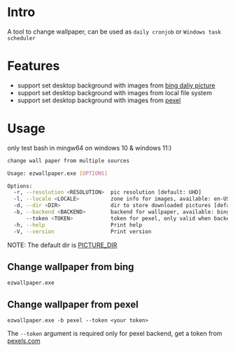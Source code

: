 # Intro
A tool to change wallpaper, can be used as `daily cronjob` or `Windows task scheduler`

# Features
- support set desktop background with images from [bing daliy picture](https://www.bing.com)
- support set desktop background with images from local file system
- support set desktop background with images from [pexel](https://www.pexels.com/)

# Usage
only test bash in mingw64 on windows 10 & windows 11:)
```bash
change wall paper from multiple sources

Usage: ezwallpaper.exe [OPTIONS]

Options:
  -r, --resolution <RESOLUTION>  pic resolution [default: UHD]
  -l, --locale <LOCALE>          zone info for images, available: en-US, zh-CN, ja-JP, de-DE [default: zh-CN]
  -d, --dir <DIR>                dir to store downloaded pictures [default: PICTURE_DIR]
  -b, --backend <BACKEND>        backend for wallpaper, available: bing, pexel [default: bing]
      --token <TOKEN>            token for pexel, only valid when backend is pexel [default: ""]
  -h, --help                     Print help
  -V, --version                  Print version
```
NOTE: The default dir is [PICTURE_DIR](https://docs.rs/dirs/latest/dirs/fn.picture_dir.html)


## Change wallpaper from bing
```
ezwallpaper.exe 
```

## Change wallpaper from pexel
```
ezwallpaper.exe -b pexel --token <your token>
```
The `--token` argument is required only for pexel backend, get a token from [pexels.com](https://www.pexels.com/api/key/)

